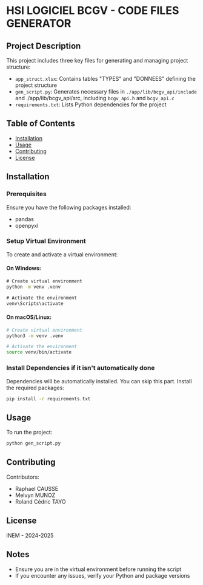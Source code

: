 # HSI LOGICIEL BCGV - CODE FILES GENERATOR

## Project Description

This project includes three key files for generating and managing project structure:
- `app_struct.xlsx`: Contains tables "TYPES" and "DONNEES" defining the project structure
- `gen_script.py`: Generates necessary files in `./app/lib/bcgv_api/include` and ./app/lib/bcgv_api/src, including `bcgv_api.h` and `bcgv_api.c`
- `requirements.txt`: Lists Python dependencies for the project

## Table of Contents
- [Installation](#installation)
- [Usage](#usage)
- [Contributing](#contributing)
- [License](#license)

## Installation

### Prerequisites
Ensure you have the following packages installed:
- pandas
- openpyxl

### Setup Virtual Environment
To create and activate a virtual environment:

#### On Windows:
```cmd
# Create virtual environment
python -m venv .venv

# Activate the environment
venv\Scripts\activate
```

#### On macOS/Linux:
```bash
# Create virtual environment
python3 -m venv .venv

# Activate the environment
source venv/bin/activate
```

### Install Dependencies if it isn't automatically done
Dependencies will be automatically installed. You can skip this part.
Install the required packages:
```sh
pip install -r requirements.txt
```

## Usage
To run the project:
```sh
python gen_script.py
```

## Contributing
Contributors:
- Raphael CAUSSE
- Melvyn MUNOZ
- Roland Cédric TAYO

## License
INEM - 2024-2025

## Notes
- Ensure you are in the virtual environment before running the script
- If you encounter any issues, verify your Python and package versions
